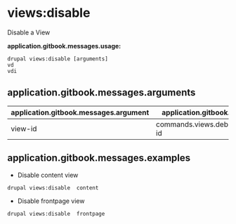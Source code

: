 # views:disable
Disable a View

**application.gitbook.messages.usage:**
```
drupal views:disable [arguments]
vd
vdi
```

## application.gitbook.messages.arguments
application.gitbook.messages.argument | application.gitbook.messages.details
---------|-------------
view-id | commands.views.debug.arguments.view-id

## application.gitbook.messages.examples
* Disable content view
```
drupal views:disable  content
```
* Disable frontpage view
```
drupal views:disable  frontpage
```
